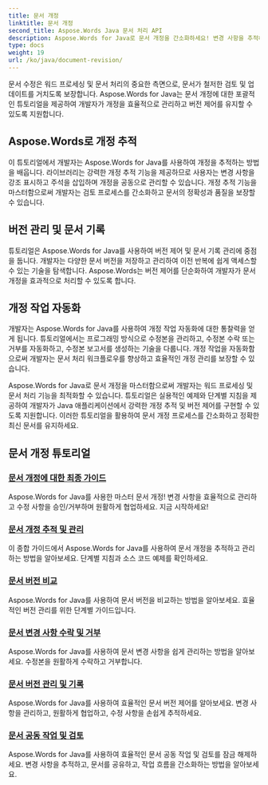```yaml
---
title: 문서 개정
linktitle: 문서 개정
second_title: Aspose.Words Java 문서 처리 API
description: Aspose.Words for Java로 문서 개정을 간소화하세요! 변경 사항을 추적하고, 버전 제어를 관리하고, 개정 작업을 손쉽게 자동화하세요.
type: docs
weight: 19
url: /ko/java/document-revision/
---
```


문서 수정은 워드 프로세싱 및 문서 처리의 중요한 측면으로, 문서가 철저한 검토 및 업데이트를 거치도록 보장합니다. Aspose.Words for Java는 문서 개정에 대한 포괄적인 튜토리얼을 제공하여 개발자가 개정을 효율적으로 관리하고 버전 제어를 유지할 수 있도록 지원합니다.

## Aspose.Words로 개정 추적

이 튜토리얼에서 개발자는 Aspose.Words for Java를 사용하여 개정을 추적하는 방법을 배웁니다. 라이브러리는 강력한 개정 추적 기능을 제공하므로 사용자는 변경 사항을 강조 표시하고 주석을 삽입하며 개정을 공동으로 관리할 수 있습니다. 개정 추적 기능을 마스터함으로써 개발자는 검토 프로세스를 간소화하고 문서의 정확성과 품질을 보장할 수 있습니다.

## 버전 관리 및 문서 기록

튜토리얼은 Aspose.Words for Java를 사용하여 버전 제어 및 문서 기록 관리에 중점을 둡니다. 개발자는 다양한 문서 버전을 저장하고 관리하여 이전 반복에 쉽게 액세스할 수 있는 기술을 탐색합니다. Aspose.Words는 버전 제어를 단순화하여 개발자가 문서 개정을 효과적으로 처리할 수 있도록 합니다.

## 개정 작업 자동화

개발자는 Aspose.Words for Java를 사용하여 개정 작업 자동화에 대한 통찰력을 얻게 됩니다. 튜토리얼에서는 프로그래밍 방식으로 수정본을 관리하고, 수정본 수락 또는 거부를 자동화하고, 수정본 보고서를 생성하는 기술을 다룹니다. 개정 작업을 자동화함으로써 개발자는 문서 처리 워크플로우를 향상하고 효율적인 개정 관리를 보장할 수 있습니다.

Aspose.Words for Java로 문서 개정을 마스터함으로써 개발자는 워드 프로세싱 및 문서 처리 기능을 최적화할 수 있습니다. 튜토리얼은 실용적인 예제와 단계별 지침을 제공하여 개발자가 Java 애플리케이션에서 강력한 개정 추적 및 버전 제어를 구현할 수 있도록 지원합니다. 이러한 튜토리얼을 활용하여 문서 개정 프로세스를 간소화하고 정확한 최신 문서를 유지하세요.

## 문서 개정 튜토리얼
### [문서 개정에 대한 최종 가이드](./guide-document-revision/)
Aspose.Words for Java를 사용한 마스터 문서 개정! 변경 사항을 효율적으로 관리하고 수정 사항을 승인/거부하며 원활하게 협업하세요. 지금 시작하세요!
### [문서 개정 추적 및 관리](./tracking-managing-document-revisions/)
이 종합 가이드에서 Aspose.Words for Java를 사용하여 문서 개정을 추적하고 관리하는 방법을 알아보세요. 단계별 지침과 소스 코드 예제를 확인하세요.
### [문서 버전 비교](./comparing-document-versions/)
Aspose.Words for Java를 사용하여 문서 버전을 비교하는 방법을 알아보세요. 효율적인 버전 관리를 위한 단계별 가이드입니다.
### [문서 변경 사항 수락 및 거부](./accepting-rejecting-document-changes/)
Aspose.Words for Java를 사용하여 문서 변경 사항을 쉽게 관리하는 방법을 알아보세요. 수정본을 원활하게 수락하고 거부합니다.
### [문서 버전 관리 및 기록](./document-version-control-history/)
Aspose.Words for Java를 사용하여 효율적인 문서 버전 제어를 알아보세요. 변경 사항을 관리하고, 원활하게 협업하고, 수정 사항을 손쉽게 추적하세요.
### [문서 공동 작업 및 검토](./document-collaboration-review/)
Aspose.Words for Java를 사용하여 효율적인 문서 공동 작업 및 검토를 잠금 해제하세요. 변경 사항을 추적하고, 문서를 공유하고, 작업 흐름을 간소화하는 방법을 알아보세요.